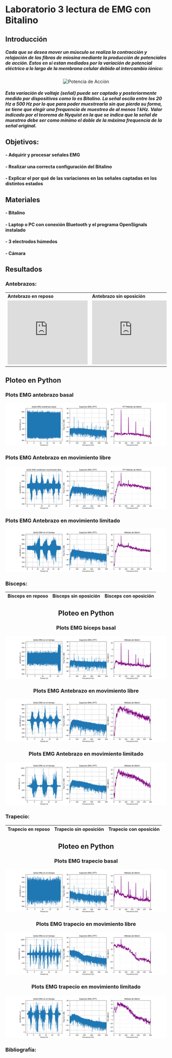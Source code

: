 # Laboratorio 3 lectura de EMG con Bitalino
## Introducción
##### Cada que se desea mover un músculo se realiza la contracción y relajación de las fibras de miosina mediante la producción de potenciales de acción. Estos en sí estan mediados por la variación de potencial eléctrico a lo largo de la membrana celular debido al intercambio iónico:
<div align="center">
  
![Potencia de Acción](https://www.itaca.edu.es/IMAGENES/INFORMACION%20ESPECIALISTAS/potencial-accion-3-19.gif)

</div>

##### Esta variación de voltaje (señal) puede ser captado y posteriormente medido por dispositivos como lo es Bitalino. La señal oscila entre los 20 Hz a 500 Hz por lo que para poder muestrearla sin que pierda su forma, se tiene que elegir una frequencia de muestreo de al menos 1 kHz. Valor indicado por el teorema de Nyquist en la que se indica que la señal de muestreo debe ser como mínimo el doble de la máxima frequencia de la señal original.

## Objetivos:
#### - Adquirir y procesar señales EMG
#### - Realizar una correcta configuración del Bitalino
#### - Explicar el por qué de las variaciones en las señales captadas en los distintos estados

## Materiales
#### - Bitalino
#### - Laptop o PC con conexión Bluetooth y el programa OpenSignals instalado
#### - 3 electrodos húmedos
#### - Cámara

## Resultados
### Antebrazos:

<div align="center">

<table>
  <tr>
    <td><b>Antebrazo en reposo</b></td>
    <td><b>Antebrazo sin oposición</b></td>
    <td><b>Antebrazo con oposición</b></td>
  </tr>
  <tr>
    <td>
      <iframe width="250" height="200" src="https://youtube.com/shorts/F46p1PJufy0?feature=share" frameborder="0" allowfullscreen></iframe>
    </td>
    <td>
      <iframe width="250" height="200" src="https://youtube.com/shorts/cBVej_iqN20?feature=share" frameborder="0" allowfullscreen></iframe>
    </td>
    <td>
      <iframe width="250" height="200" src="https://youtube.com/shorts/O7S6IrTmvPA?feature=share" frameborder="0" allowfullscreen></iframe>
    </td>
  </tr>
</table>
</div>



## Ploteo en Python

### Plots EMG antebrazo basal
![Plots EMG antebrazo basal](/Otros/AntebrazoBasal.png)

### Plots EMG Antebrazo en movimiento libre
![Plots EMG Antebrazo en movimiento libre](/Otros/AntebrazoLibre.png)

### Plots EMG Antebrazo en movimiento limitado
![Plots EMG Antebrazo en movimiento limitado](/Otros/AntebrazoLimitado.png)

</div>

### Bisceps:
<div align="center">

|  **Bisceps en reposo**  | **Bisceps sin oposición** | **Bisceps con oposición** |
|:------------:|:---------------:|:------------:|

## Ploteo en Python

### Plots EMG bíceps basal
![Plots EMG bíceps basal](/Otros/BicepBasal.png)

### Plots EMG Antebrazo en movimiento libre
![Plots EMG Bíceps en movimiento libre](/Otros/BicepLibre.png)

### Plots EMG Antebrazo en movimiento limitado
![Plots EMG Bíceps en movimiento limitado](/Otros/BicepLimitado.png)

</div>

### Trapecio:
<div align="center">

|  **Trapecio en reposo**  | **Trapecio sin oposición** | **Trapecio con oposición** |
|:------------:|:---------------:|:------------:|

## Ploteo en Python

### Plots EMG trapecio basal
![Plots EMG trapecio basal](/Otros/TrapecioBasal.png)

### Plots EMG trapecio en movimiento libre
![Plots EMG trapecio en movimiento libre](/Otros/TrapecioLibre.png)

### Plots EMG trapecio en movimiento limitado
![Plots EMG trapecio en movimiento limitado](/Otros/TrapecioLimitado.png)

</div>


### Bibliografía:
